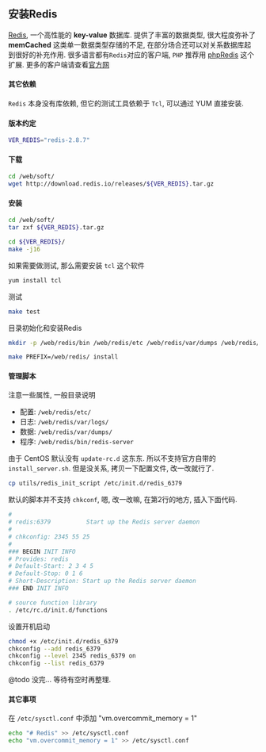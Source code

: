 ## 安装Redis
[Redis](http://www.redis.io/),  一个高性能的 __key-value__ 数据库.
  提供了丰富的数据类型, 很大程度弥补了 __memCached__  这类单一数据类型存储的不足, 在部分场合还可以对关系数据库起到很好的补充作用.
  很多语言都有`Redis`对应的客户端, `PHP` 推荐用 [phpRedis](https://github.com/nicolasff/phpredis) 这个扩展. 更多的客户端请查看[官方网](http://redis.io/clients)

#### 其它依赖
`Redis` 本身没有库依赖, 但它的测试工具依赖于 `Tcl`, 可以通过 YUM 直接安装.

#### 版本约定

```bash
VER_REDIS="redis-2.8.7"
```

#### 下载

```bash
cd /web/soft/
wget http://download.redis.io/releases/${VER_REDIS}.tar.gz
```

#### 安装

```bash
cd /web/soft/
tar zxf ${VER_REDIS}.tar.gz

cd ${VER_REDIS}/
make -j16
```

如果需要做测试, 那么需要安装 `tcl` 这个软件

```bash
yum install tcl
```

测试

```bash
make test
```

目录初始化和安装Redis

```bash
mkdir -p /web/redis/bin /web/redis/etc /web/redis/var/dumps /web/redis/var/logs

make PREFIX=/web/redis/ install
```

#### 管理脚本

注意一些属性, 一般目录说明

+ 配置: `/web/redis/etc/`
+ 日志: `/web/redis/var/logs/`
+ 数据: `/web/redis/var/dumps/`
+ 程序: `/web/redis/bin/redis-server`

由于 CentOS 默认没有 `update-rc.d` 这东东. 所以不支持官方自带的 `install_server.sh`.
但是没关系, 拷贝一下配置文件, 改一改就行了.

```bash
cp utils/redis_init_script /etc/init.d/redis_6379
```

默认的脚本并不支持 `chkconf`, 嗯, 改一改嘛, 在第2行的地方, 插入下面代码.

```bash
#
# redis:6379          Start up the Redis server daemon
#
# chkconfig: 2345 55 25
#
### BEGIN INIT INFO
# Provides: redis
# Default-Start: 2 3 4 5
# Default-Stop: 0 1 6
# Short-Description: Start up the Redis server daemon
### END INIT INFO

# source function library
. /etc/rc.d/init.d/functions

```

设置开机启动

```bash
chmod +x /etc/init.d/redis_6379
chkconfig --add redis_6379
chkconfig --level 2345 redis_6379 on
chkconfig --list redis_6379
```



@todo 没完... 等待有空时再整理.


#### 其它事项
在 `/etc/sysctl.conf` 中添加 "vm.overcommit_memory = 1"

```bash
echo "# Redis" >> /etc/sysctl.conf
echo "vm.overcommit_memory = 1" >> /etc/sysctl.conf
```
